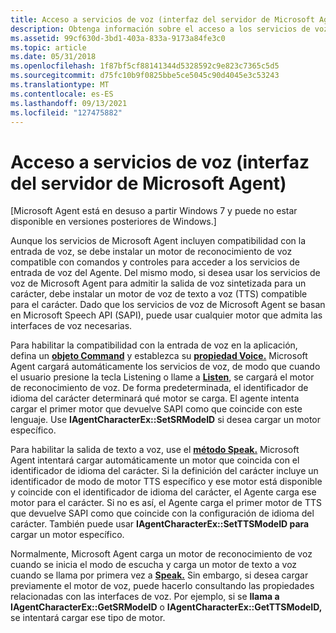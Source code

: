 ```yaml
---
title: Acceso a servicios de voz (interfaz del servidor de Microsoft Agent)
description: Obtenga información sobre el acceso a los servicios de voz con la interfaz del servidor de Microsoft Agent. Microsoft Agent está en desuso a partir Windows 7.
ms.assetid: 99cf630d-3bd1-403a-833a-9173a84fe3c0
ms.topic: article
ms.date: 05/31/2018
ms.openlocfilehash: 1f87bf5cf88141344d5328592c9e823c7365c5d5
ms.sourcegitcommit: d75fc10b9f0825bbe5ce5045c90d4045e3c53243
ms.translationtype: MT
ms.contentlocale: es-ES
ms.lasthandoff: 09/13/2021
ms.locfileid: "127475882"
---
```

# <a name="accessing-speech-services-microsoft-agent-server-interface"></a>Acceso a servicios de voz (interfaz del servidor de Microsoft Agent)

\[Microsoft Agent está en desuso a partir Windows 7 y puede no estar disponible en versiones posteriores de Windows.\]

Aunque los servicios de Microsoft Agent incluyen compatibilidad con la entrada de voz, se debe instalar un motor de reconocimiento de voz compatible con comandos y controles para acceder a los servicios de entrada de voz del Agente. Del mismo modo, si desea usar los servicios de voz de Microsoft Agent para admitir la salida de voz sintetizada para un carácter, debe instalar un motor de voz de texto a voz (TTS) compatible para el carácter. Dado que los servicios de voz de Microsoft Agent se basan en Microsoft Speech API (SAPI), puede usar cualquier motor que admita las interfaces de voz necesarias.

Para habilitar la compatibilidad con la entrada de voz en la aplicación, defina un [**objeto Command**](https://www.bing.com/search?q=**Command**) y establezca su [**propiedad Voice.**](https://www.bing.com/search?q=**Voice**) Microsoft Agent cargará automáticamente los servicios de voz, de modo que cuando el usuario presione la tecla Listening o llame a [**Listen**](https://www.bing.com/search?q=**Listen**), se cargará el motor de reconocimiento de voz. De forma predeterminada, el identificador de idioma del carácter determinará qué motor se carga. El agente intenta cargar el primer motor que devuelve SAPI como que coincide con este lenguaje. Use **IAgentCharacterEx::SetSRModeID** si desea cargar un motor específico.

Para habilitar la salida de texto a voz, use el [**método Speak.**](https://www.bing.com/search?q=**Speak**) Microsoft Agent intentará cargar automáticamente un motor que coincida con el identificador de idioma del carácter. Si la definición del carácter incluye un identificador de modo de motor TTS específico y ese motor está disponible y coincide con el identificador de idioma del carácter, el Agente carga ese motor para el carácter. Si no es así, el Agente carga el primer motor de TTS que devuelve SAPI como que coincide con la configuración de idioma del carácter. También puede usar **IAgentCharacterEx::SetTTSModeID para** cargar un motor específico.

Normalmente, Microsoft Agent carga un motor de reconocimiento de voz cuando se inicia el modo de escucha y carga un motor de texto a voz cuando se llama por primera vez a [**Speak.**](https://www.bing.com/search?q=**Speak**) Sin embargo, si desea cargar previamente el motor de voz, puede hacerlo consultando las propiedades relacionadas con las interfaces de voz. Por ejemplo, si se **llama a IAgentCharacterEx::GetSRModeID** o **IAgentCharacterEx::GetTTSModeID,** se intentará cargar ese tipo de motor.

 

 




